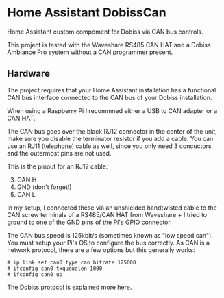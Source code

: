# Home Assistant DobissCan

Home Assistant custom compoment for Dobiss via CAN bus controls.

This project is tested with the Waveshare RS485 CAN HAT and a Dobiss Ambiance Pro system without a CAN programmer present.

## Hardware

The project requires that your Home Assistant installation has a functional CAN bus interface connected to the CAN bus of your Dobiss installation.

When using a Raspberry Pi I recommned either a USB to CAN adapter or a CAN HAT.

The CAN bus goes over the black RJ12 connector in the center of the unit, make sure you disable the terminator resistor if you add a cable. You can use an RJ11 (telephone) cable as well, since you only need 3 concuctors and the outermost pins are not used.

This is the pinout for an RJ12 cable:

3. CAN H
4. GND (don't forget!)
5. CAN L

In my setup, I connected these via an unshielded handtwisted cable to the CAN screw terminals of a RS485/CAN HAT from Waveshare + I tried to ground to one of the GND pins of the Pi's GPIO connector.

The CAN bus speed is 125kbit/s (sometimes known as "low speed can").
You must setup your Pi's OS to configure the bus correctly. As CAN is a network protocol, there are a few options but this generally works:

```
# ip link set can0 type can bitrate 125000
# ifconfig can0 txqueuelen 1000
# ifconfig can0 up
```

The Dobiss protocol is explained more [here](https://gist.github.com/dries007/436fcd0549a52f26137bca942fef771a).
